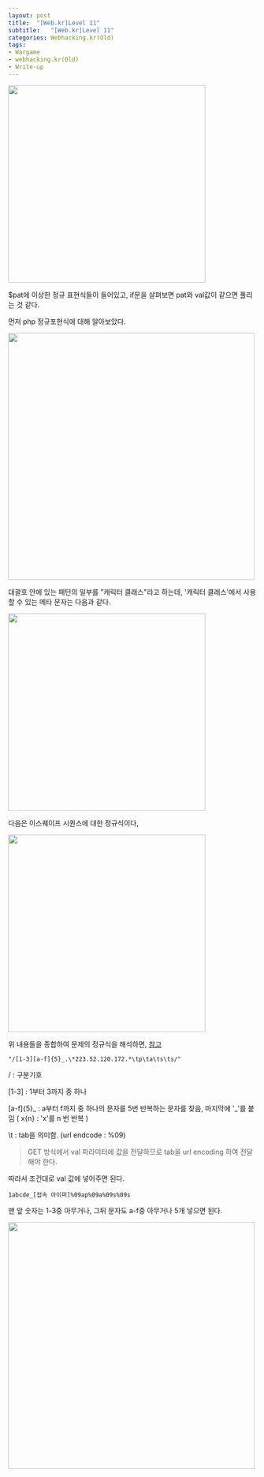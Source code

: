```yaml
---
layout: post
title:  "[Web.kr]Level 11"
subtitle:   "[Web.kr]Level 11"
categories: Webhacking.kr(Old)
tags:
- Wargame
- webhacking.kr(Old)
- Write-up
---
```


<img src="http://eliez3r.synology.me/assets/img/writeup/webkr/Level 11/image-20180730141047950.png" width="400px">



$pat에 이상한 정규 표현식들이 들어있고, if문을 살펴보면 pat와 val값이 같으면 풀리는 것 같다.



먼저 php 정규포현식에 대해 알아보았다.

<img src="http://eliez3r.synology.me/assets/img/writeup/webkr/Level 11/image-20180730141934532.png" width="500px">

대괄호 안에 있는 패턴의 일부를 "캐릭터 클래스"라고 하는데, '캐릭터 클래스'에서 사용할 수 있는 메타 문자는 다음과 같다.

<img src="http://eliez3r.synology.me/assets/img/writeup/webkr/Level 11/image-20180730142054910.png" width="400px">



다음은 이스퀘이프 시퀀스에 대한 정규식이다,

<img src="http://eliez3r.synology.me/assets/img/writeup/webkr/Level 11/image-20180730142148309.png" width="400px">



위 내용들을 종합하여 문제의 정규식을 해석하면, [참고](http://www.nextree.co.kr/p4327/)

`"/[1-3][a-f]{5}_.\*223.52.120.172.*\tp\ta\ts\ts/" `

/ : 구분기호

[1-3] : 1부터 3까지 중 하나

[a-f]{5}_ : a부터 f까지 중 하나의 문자를 5번 반복하는 문자를 찾음, 마지막에 '_'를 붙임 ( x{n} : 'x'를 n 번 반복 )

\t : tab을 의미함. (url endcode : %09)



> GET	방식에서 val 파라미터에 값을 전달하므로 tab을 url encoding 하여 전달해야 한다.



따라서 조건대로 val 값에 넣어주면 된다.

`1abcde_[접속 아이피]%09ap%09a%09s%09s`

맨 앞 숫자는 1-3중 아무거나, 그뒤 문자도 a-f중 아무거나 5개 넣으면 된다.



<img src="http://eliez3r.synology.me/assets/img/writeup/webkr/Level 11/image-20180730193453562.png" width="500px">



